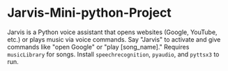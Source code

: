 # Jarvis-Mini-python-Project
Jarvis is a Python voice assistant that opens websites (Google, YouTube, etc.) or plays music via voice commands. Say "Jarvis" to activate and give commands like "open Google" or "play [song_name]." Requires `musicLibrary` for songs. Install `speechrecognition`, `pyaudio`, and `pyttsx3` to run.
